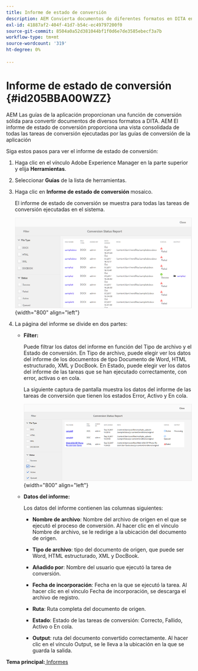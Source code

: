 ```yaml
---
title: Informe de estado de conversión
description: AEM Convierta documentos de diferentes formatos en DITA en las guías de la. Obtenga información sobre cómo añadir filtros y ver un informe de estado de conversión.
exl-id: 41887af2-404f-41d7-b54c-ec49797200f0
source-git-commit: 8504a0a52d381044bf1f0d6e7de3585ebecf3a7b
workflow-type: tm+mt
source-wordcount: '319'
ht-degree: 0%

---
```


# Informe de estado de conversión {#id205BBA00WZZ}

AEM Las guías de la aplicación proporcionan una función de conversión sólida para convertir documentos de diversos formatos a DITA. AEM El informe de estado de conversión proporciona una vista consolidada de todas las tareas de conversión ejecutadas por las guías de conversión de la aplicación

Siga estos pasos para ver el informe de estado de conversión:

1. Haga clic en el vínculo Adobe Experience Manager en la parte superior y elija **Herramientas**.

1. Seleccionar **Guías** de la lista de herramientas.

1. Haga clic en **Informe de estado de conversión** mosaico.

   El informe de estado de conversión se muestra para todas las tareas de conversión ejecutadas en el sistema.

   ![](images/conversion-status-report.png){width="800" align="left"}

1. La página del informe se divide en dos partes:

   - **Filter:**

     Puede filtrar los datos del informe en función del Tipo de archivo y el Estado de conversión. En Tipo de archivo, puede elegir ver los datos del informe de los documentos de tipo Documento de Word, HTML estructurado, XML y DocBook. En Estado, puede elegir ver los datos del informe de las tareas que se han ejecutado correctamente, con error, activas o en cola.

     La siguiente captura de pantalla muestra los datos del informe de las tareas de conversión que tienen los estados Error, Activo y En cola.

     ![](images/conversion-report-failed-active-queued.png){width="800" align="left"}

   - **Datos del informe:**

     Los datos del informe contienen las columnas siguientes:

      - **Nombre de archivo**: Nombre del archivo de origen en el que se ejecutó el proceso de conversión. Al hacer clic en el vínculo Nombre de archivo, se le redirige a la ubicación del documento de origen.

      - **Tipo de archivo**: tipo del documento de origen, que puede ser Word, HTML estructurado, XML y DocBook.

      - **Añadido por**: Nombre del usuario que ejecutó la tarea de conversión.

      - **Fecha de incorporación**: Fecha en la que se ejecutó la tarea. Al hacer clic en el vínculo Fecha de incorporación, se descarga el archivo de registro.

      - **Ruta**: Ruta completa del documento de origen.

      - **Estado**: Estado de las tareas de conversión: Correcto, Fallido, Activo o En cola.

      - **Output**: ruta del documento convertido correctamente. Al hacer clic en el vínculo Output, se le lleva a la ubicación en la que se guarda la salida.


**Tema principal:**[ Informes](reports-intro.md)
